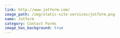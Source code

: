 ```yaml
---
link: http://www.jotform.com/
image_path: /img/static-site-services/jotform.png
name: Jotform
category: Contact Forms
image_has_background: true
---
```

